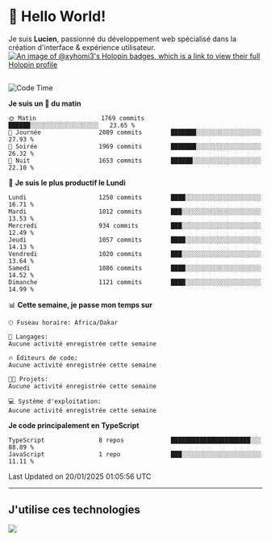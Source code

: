 # 👋 Hello World!

Je suis **Lucien**, passionné du développement web spécialisé dans la création d'interface & expérience utilisateur.
[![An image of @xyhomi3's Holopin badges, which is a link to view their full Holopin profile](https://holopin.me/xyhomi3)](https://holopin.io/@xyhomi3)

##

<!--START_SECTION:waka-->
![Code Time](http://img.shields.io/badge/Code%20Time-2%2C834%20hrs%2050%20mins-blue)

**Je suis un 🐤 du matin** 

```text
🌞 Matin                  1769 commits        ██████░░░░░░░░░░░░░░░░░░░   23.65 % 
🌆 Journée                2089 commits        ███████░░░░░░░░░░░░░░░░░░   27.93 % 
🌃 Soirée                 1969 commits        ███████░░░░░░░░░░░░░░░░░░   26.32 % 
🌙 Nuit                   1653 commits        ██████░░░░░░░░░░░░░░░░░░░   22.10 % 
```
📅 **Je suis le plus productif le Lundi** 

```text
Lundi                    1250 commits        ████░░░░░░░░░░░░░░░░░░░░░   16.71 % 
Mardi                    1012 commits        ███░░░░░░░░░░░░░░░░░░░░░░   13.53 % 
Mercredi                 934 commits         ███░░░░░░░░░░░░░░░░░░░░░░   12.49 % 
Jeudi                    1057 commits        ████░░░░░░░░░░░░░░░░░░░░░   14.13 % 
Vendredi                 1020 commits        ███░░░░░░░░░░░░░░░░░░░░░░   13.64 % 
Samedi                   1086 commits        ████░░░░░░░░░░░░░░░░░░░░░   14.52 % 
Dimanche                 1121 commits        ████░░░░░░░░░░░░░░░░░░░░░   14.99 % 
```


📊 **Cette semaine, je passe mon temps sur** 

```text
🕑︎ Fuseau horaire: Africa/Dakar

💬 Langages: 
Aucune activité enregistrée cette semaine

🔥 Éditeurs de code: 
Aucune activité enregistrée cette semaine

🐱‍💻 Projets: 
Aucune activité enregistrée cette semaine

💻 Système d'exploitation: 
Aucune activité enregistrée cette semaine
```

**Je code principalement en TypeScript** 

```text
TypeScript               8 repos             ██████████████████████░░░   88.89 % 
JavaScript               1 repo              ███░░░░░░░░░░░░░░░░░░░░░░   11.11 % 
```




 Last Updated on 20/01/2025 01:05:56 UTC
<!--END_SECTION:waka-->
---

## J'utilise ces technologies

<p align="left">
  <a href="https://skillicons.dev">
    <img src="https://skillicons.dev/icons?i=ts,js,md,scss,tailwind,react,docker,express,astro,vite,nextjs,vercel,figma,ableton" />
  </a>
</p>

